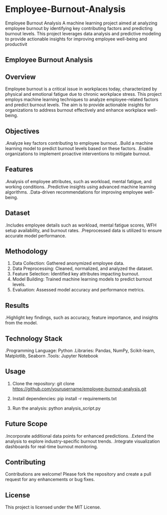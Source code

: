 # Employee-Burnout-Analysis
Employee Burnout Analysis A machine learning project aimed at analyzing employee burnout by identifying key contributing factors and predicting burnout levels. This project leverages data analysis and predictive modeling to provide actionable insights for improving employee well-being and productivit

## Employee Burnout Analysis 
## Overview

Employee burnout is a critical issue in workplaces today, characterized by physical and emotional fatigue due to chronic workplace stress. This project employs machine learning techniques to analyze employee-related factors and predict burnout levels. The aim is to provide actionable insights for organizations to address burnout effectively and enhance workplace well-being.

## Objectives

.Analyze key factors contributing to employee burnout.
.Build a machine learning model to predict burnout levels based on these factors.
.Enable organizations to implement proactive interventions to mitigate burnout.

## Features

.Analysis of employee attributes, such as workload, mental fatigue, and working conditions.
.Predictive insights using advanced machine learning algorithms.
.Data-driven recommendations for improving employee well-being.

## Dataset

.Includes employee details such as workload, mental fatigue scores, WFH setup availability, and burnout rates.
.Preprocessed data is utilized to ensure accurate model performance.

## Methodology

1. Data Collection: Gathered anonymized employee data.
2. Data Preprocessing: Cleaned, normalized, and analyzed the dataset.
3. Feature Selection: Identified key attributes impacting burnout.
4. Model Building: Trained machine learning models to predict burnout levels.
5. Evaluation: Assessed model accuracy and performance metrics.

## Results

.Highlight key findings, such as accuracy, feature importance, and insights from the model.

## Technology Stack
.Programming Language: Python
.Libraries: Pandas, NumPy, Scikit-learn, Matplotlib, Seaborn
.Tools: Jupyter Notebook

## Usage
1. Clone the repository:
   git clone https://github.com/yourusername/employee-burnout-analysis.git  

2. Install dependencies:
   pip install -r requirements.txt  

3. Run the analysis:
   python analysis_script.py  

## Future Scope

.Incorporate additional data points for enhanced predictions.
.Extend the analysis to explore industry-specific burnout trends.
.Integrate visualization dashboards for real-time burnout monitoring.

## Contributing

Contributions are welcome! Please fork the repository and create a pull request for any enhancements or bug fixes.

## License

This project is licensed under the MIT License.
